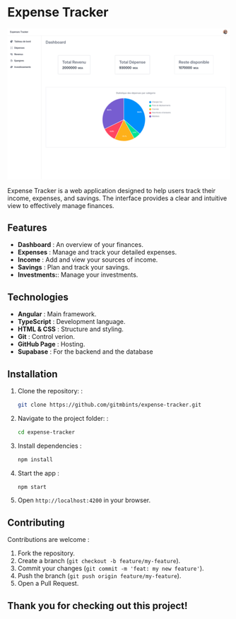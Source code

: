 # Expense Tracker

![Expense Tracker App](./src/assets/images/ExpenseTracker.png)

Expense Tracker is a web application designed to help users track their income, expenses, and savings. The interface provides a clear and intuitive view to effectively manage finances.

## Features

- **Dashboard** : An overview of your finances.
- **Expenses** : Manage and track your detailed expenses.
- **Income** : Add and view your sources of income.
- **Savings** : Plan and track your savings.
- **Investments:**: Manage your investments.

## Technologies

- **Angular** : Main framework.
- **TypeScript** : Development language.
- **HTML & CSS** : Structure and styling.
- **Git** : Control verion.
- **GitHub Page** : Hosting.
- **Supabase** : For the backend and the database

## Installation

1. Clone the repository: :
   ```bash
   git clone https://github.com/gitmbints/expense-tracker.git
   ```
2. Navigate to the project folder: :
   ```bash
   cd expense-tracker
   ```
3. Install dependencies :
   ```bash
   npm install
   ```
4. Start the app :
   ```bash
   npm start
   ```
5. Open `http://localhost:4200` in your browser.

## Contributing

Contributions are welcome :

1. Fork the repository.
2. Create a branch (`git checkout -b feature/my-feature`).
3. Commit your changes (`git commit -m 'feat: my new feature'`).
4. Push the branch (`git push origin feature/my-feature`).
5. Open a Pull Request.

## Thank you for checking out this project!
